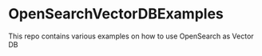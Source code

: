 # OpenSearchVectorDBExamples
This repo contains various examples on how to use OpenSearch as Vector DB
